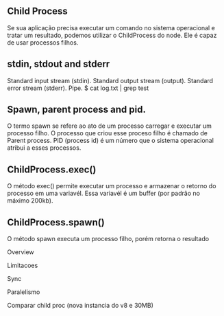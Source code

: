 ## Child Process

Se sua aplicação precisa executar um comando no sistema operacional e tratar um resultado,
podemos utilizar o ChildProcess do node. Ele é capaz de usar processos filhos.

## stdin, stdout and stderr

Standard input stream (stdin).
Standard output stream (output).
Standard error stream (stderr).
Pipe.
    $ cat log.txt | grep test

## Spawn, parent process and pid.

O termo spawn se refere ao ato de um processo carregar e executar um processo filho.
O processo que criou esse proceso filho é chamado de Parent process. PID (process id)
é um número que o sistema operacional atribui a esses processos.

## ChildProcess.exec()

O método exec() permite executar um processo e armazenar o retorno do processo em uma variavél.
Essa variavél é um buffer (por padrão no máximo 200kb).

## ChildProcess.spawn()

O método spawn executa um processo filho, porém retorna o resultado





Overview

Limitacoes

Sync

Paralelismo



Comparar child proc (nova instancia do v8 e 30MB)
